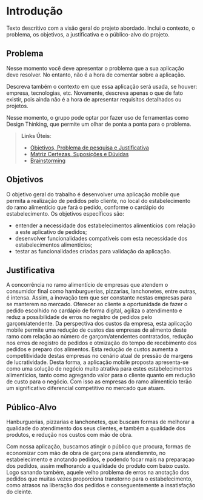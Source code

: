 # Introdução

Texto descritivo com a visão geral do projeto abordado. Inclui o contexto, o problema, os objetivos, a justificativa e o público-alvo do projeto.

## Problema
Nesse momento você deve apresentar o problema que a sua aplicação deve  resolver. No entanto, não é a hora de comentar sobre a aplicação.

Descreva também o contexto em que essa aplicação será usada, se  houver: empresa, tecnologias, etc. Novamente, descreva apenas o que de  fato existir, pois ainda não é a hora de apresentar requisitos  detalhados ou projetos.

Nesse momento, o grupo pode optar por fazer uso  de ferramentas como Design Thinking, que permite um olhar de ponta a ponta para o problema.

> **Links Úteis**:
> - [Objetivos, Problema de pesquisa e Justificativa](https://medium.com/@versioparole/objetivos-problema-de-pesquisa-e-justificativa-c98c8233b9c3)
> - [Matriz Certezas, Suposições e Dúvidas](https://medium.com/educa%C3%A7%C3%A3o-fora-da-caixa/matriz-certezas-suposi%C3%A7%C3%B5es-e-d%C3%BAvidas-fa2263633655)
> - [Brainstorming](https://www.euax.com.br/2018/09/brainstorming/)

## Objetivos

O objetivo geral do trabalho é desenvolver uma aplicação mobile que permita a realização de pedidos pelo cliente, no local do estabelecimento do ramo alimentício que fará o pedido, conforme o cardápio do estabelecimento.
Os objetivos específicos são:
- entender a necessidade dos estabelecimentos alimentícios com relação a este aplicativo de pedidos;
- desenvolver funcionalidades compatíveis com esta necessidade dos estabelecimentos alimentícios;
- testar as funcionalidades criadas para validação da aplicação.

## Justificativa

A concorrência no ramo alimentício de empresas que atendem o consumidor final como hamburguerias, pizzarias, lanchonetes, entre outras, é intensa. Assim, a inovação tem que ser constante nestas empresas para se manterem no mercado. Oferecer ao cliente a oportunidade de fazer o pedido escolhido no cardápio de forma digital, agiliza o atendimento e reduz a possibilidade de erros no registro de pedidos pelo garçom/atendente. Da perspectiva dos custos da empresa, esta aplicação mobile permite uma redução de custos das empresas de alimento deste ramo com relação ao número de garçom/atendentes contratados, redução nos erros de registro de pedidos e otmização do tempo de recebimento dos pedidos e preparo dos alimentos. Esta redução de custos aumenta a competitividade destas empresas no cenário atual de pressão de margens de lucratividade. 
Desta forma, a aplicação mobile proposta apresenta-se como uma solução de negócio muito atrativa para estes estabelecimentos alimentícios, tanto como agregando valor para o cliente quanto em redução de custo para o negócio. Com isso as empresas do ramo alimentício terão um significativo diferencial competitivo no mercado que atuam.


## Público-Alvo

Hanburguerias, pizzarias e lanchonetes, que buscam formas de melhorar a qualidade do atendimento dos seus clientes,
e também a qualidade dos produtos, e redução nos custos com mão de obra.

Com nossa aplicação, buscamos atingir o público que procura, formas de economizar com mão de obra de garçons para atendiemnto,
no estabelecimento e anotando pedidos, e podendo focar mais na preparaçao dos pedidos, assim melhorando a qualidade do produto
com baixo custo.
Logo sanando também, aquele velho problema de erros na anotação dos pedidos que muitas vezes proporciona transtorno para o 
estabelecimento, como atrasos na liberação dos pedidos e conseguentemente a insatisfação do cleinte.




